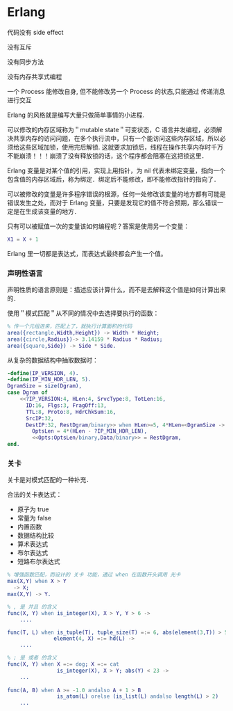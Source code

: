 # Erlang

代码没有 side effect

没有互斥

没有同步方法

没有内存共享式编程

一个 Process 能修改自身, 但不能修改另一个 Process 的状态,只能通过 传递消息 进行交互

Erlang 的风格就是编写大量只做简单事情的小进程.

可以修改的内存区域称为＂mutable state＂可变状态，C 语言并发编程，必须解决共享内存的访问问题，在多个执行流中，只有一个能访问这些内存区域，所以必须给这些区域加锁，使用完后解锁. 这就要求加锁后，线程在操作共享内存时千万不能崩溃！！！崩溃了没有释放锁的话，这个程序都会阻塞在这把锁这里．

Erlang 变量是对某个值的引用，实现上用指针，为 nil 代表未绑定变量，指向一个包含值的内存区域后，称为绑定．绑定后不能修改，即不能修改指针的指向了．

可以被修改的变量是许多程序错误的根源，任何一处修改该变量的地方都有可能是错误发生之处，而对于 Erlang 变量，只要是发现它的值不符合预期，那么错误一定是在生成该变量的地方．

只有可以被赋值一次的变量该如何编程呢？答案是使用另一个变量：

```erlang
X1 = X + 1
```

Erlang 里一切都是表达式，而表达式最终都会产生一个值。



### 声明性语言

声明性质的语言原则是：描述应该计算什么，而不是去解释这个值是如何计算出来的．

使用＂模式匹配＂从不同的情况中去选择要执行的函数：

```erlang
% 传一个元组进来，匹配上了，就执行计算面积的代码
area({rectangle,Width,Height}) -> Width * Height;
area({circle,Radius})-> 3.14159 * Radius * Radius;
area({square,Side}) -> Side * Side.
```

从复杂的数据结构中抽取数据时：

```erlang
-define(IP_VERSION, 4).
-define(IP_MIN_HDR_LEN, 5). 
DgramSize = size(Dgram), 
case Dgram of  
    <<?IP_VERSION:4, HLen:4, SrvcType:8, TotLen:16,  
      ID:16, Flgs:3, FragOff:13, 
      TTL:8, Proto:8, HdrChkSum:16, 
      SrcIP:32, 
      DestIP:32, RestDgram/binary>> when HLen>=5, 4*HLen=<DgramSize -> 
        OptsLen = 4*(HLen - ?IP_MIN_HDR_LEN), 
        <<Opts:OptsLen/binary,Data/binary>> = RestDgram, 
end.
```





### 关卡

关卡是对模式匹配的一种补充．

合法的关卡表达式：

- 原子为 true
- 常量为 false
- 内置函数
- 数据结构比较
- 算术表达式
- 布尔表达式
- 短路布尔表达式

```erlang
% 增强函数匹配，而设计的 关卡 功能，通过 when 在函数开头调用 光卡
max(X,Y) when X > Y
  -> X;
max(X,Y) -> Y.

% , 是 并且 的含义
func(X, Y) when is_integer(X), X > Y, Y > 6 -> 
    ....

func(T, L) when is_tuple(T), tuple_size(T) =:= 6, abs(element(3,T)) > 5
　　　　　　　　　element(4, X) =:= hd(L) -> 
    ....

% ; 是 或者 的含义
func(X, Y) when X =:= dog; X =:= cat
                is_integer(X), X > Y; abs(Y) < 23 ->
    ...
                                                                             
func(A, B) when A >= -1.0 andalso A + 1 > B
                is_atom(L) orelse (is_list(L) andalso length(L) > 2)
    ...                          
```
